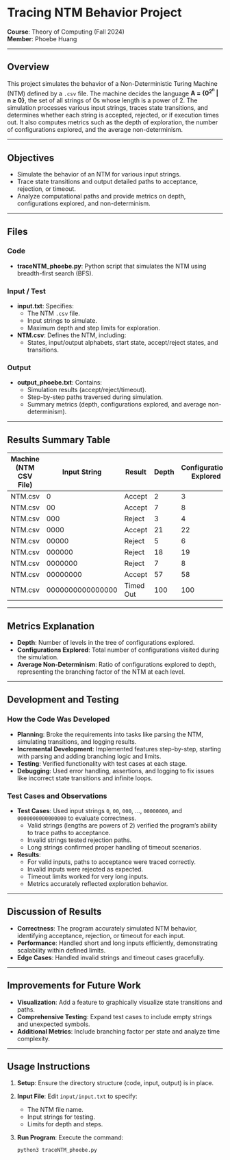 # Tracing NTM Behavior Project

**Course**: Theory of Computing (Fall 2024)  
**Member**: Phoebe Huang  

---

## Overview
This project simulates the behavior of a Non-Deterministic Turing Machine (NTM) defined by a `.csv` file. The machine decides the language **A = {0<sup>2<sup>n</sup></sup> | n ≥ 0}**, the set of all strings of 0s whose length is a power of 2. The simulation processes various input strings, traces state transitions, and determines whether each string is accepted, rejected, or if execution times out. It also computes metrics such as the depth of exploration, the number of configurations explored, and the average non-determinism.

---

## Objectives
- Simulate the behavior of an NTM for various input strings.
- Trace state transitions and output detailed paths to acceptance, rejection, or timeout.
- Analyze computational paths and provide metrics on depth, configurations explored, and non-determinism.

---

## Files
### Code
- **traceNTM_phoebe.py**: Python script that simulates the NTM using breadth-first search (BFS).

### Input / Test
- **input.txt**: Specifies:
  - The NTM `.csv` file.
  - Input strings to simulate.
  - Maximum depth and step limits for exploration.
- **NTM.csv**: Defines the NTM, including:
  - States, input/output alphabets, start state, accept/reject states, and transitions.

### Output
- **output_phoebe.txt**: Contains:
  - Simulation results (accept/reject/timeout).
  - Step-by-step paths traversed during simulation.
  - Summary metrics (depth, configurations explored, and average non-determinism).

---

## Results Summary Table

| Machine (NTM CSV File) | Input String           | Result      | Depth | Configurations Explored | Avg Non-Determinism (Configs / Depth) |
|-------------------------|------------------------|-------------|-------|--------------------------|---------------------------------------|
| NTM.csv                | 0                     | Accept      | 2     | 3                        | 1.50                                  |
| NTM.csv                | 00                    | Accept      | 7     | 8                        | 1.14                                  |
| NTM.csv                | 000                   | Reject      | 3     | 4                        | 1.33                                  |
| NTM.csv                | 0000                  | Accept      | 21    | 22                       | 1.05                                  |
| NTM.csv                | 00000                 | Reject      | 5     | 6                        | 1.20                                  |
| NTM.csv                | 000000                | Reject      | 18    | 19                       | 1.06                                  |
| NTM.csv                | 0000000               | Reject      | 7     | 8                        | 1.14                                  |
| NTM.csv                | 00000000              | Accept      | 57    | 58                       | 1.02                                  |
| NTM.csv                | 0000000000000000      | Timed Out   | 100   | 100                      | 1.00                                  |

---

## Metrics Explanation
- **Depth**: Number of levels in the tree of configurations explored.
- **Configurations Explored**: Total number of configurations visited during the simulation.
- **Average Non-Determinism**: Ratio of configurations explored to depth, representing the branching factor of the NTM at each level.

---

## Development and Testing
### How the Code Was Developed
- **Planning**: Broke the requirements into tasks like parsing the NTM, simulating transitions, and logging results.
- **Incremental Development**: Implemented features step-by-step, starting with parsing and adding branching logic and limits.
- **Testing**: Verified functionality with test cases at each stage.
- **Debugging**: Used error handling, assertions, and logging to fix issues like incorrect state transitions and infinite loops.

### Test Cases and Observations
- **Test Cases**: Used input strings `0`, `00`, `000`, ..., `00000000`, and `0000000000000000` to evaluate correctness.
  - Valid strings (lengths are powers of 2) verified the program’s ability to trace paths to acceptance.
  - Invalid strings tested rejection paths.
  - Long strings confirmed proper handling of timeout scenarios.
- **Results**:
  - For valid inputs, paths to acceptance were traced correctly.
  - Invalid inputs were rejected as expected.
  - Timeout limits worked for very long inputs.
  - Metrics accurately reflected exploration behavior.

---

## Discussion of Results
- **Correctness**: The program accurately simulated NTM behavior, identifying acceptance, rejection, or timeout for each input.
- **Performance**: Handled short and long inputs efficiently, demonstrating scalability within defined limits.
- **Edge Cases**: Handled invalid strings and timeout cases gracefully.

---

## Improvements for Future Work
- **Visualization**: Add a feature to graphically visualize state transitions and paths.
- **Comprehensive Testing**: Expand test cases to include empty strings and unexpected symbols.
- **Additional Metrics**: Include branching factor per state and analyze time complexity.

---

## Usage Instructions
1. **Setup**: Ensure the directory structure (code, input, output) is in place.
2. **Input File**: Edit `input/input.txt` to specify:
   - The NTM file name.
   - Input strings for testing.
   - Limits for depth and steps.
3. **Run Program**: Execute the command:

   ```bash
   python3 traceNTM_phoebe.py
